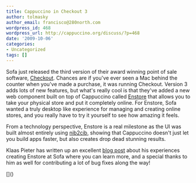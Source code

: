 ```yaml
---
title: Cappuccino in Checkout 3
author: tolmasky
author_email: francisco@280north.com
wordpress_id: 468
wordpress_url: http://cappuccino.org/discuss/?p=468
date: '2009-10-06'
categories:
- Uncategorized
tags: []
---
```



Sofa just released the third version of their award winning point of sale software, [Checkout](http://www.checkoutapp.com/). Chances are if you've ever seen a Mac behind the counter when you've made a purchase, it was running Checkout. Version 3 adds lots of new features, but what's really cool is that they've added a new web component built on top of Cappuccino called [Enstore](http://www.enstore.com/) that allows you to take your physical store and put it completely online. For Enstore, Sofa wanted a truly desktop like experience for managing and creating online stores, and you really have to try it yourself to see how amazing it feels.

From a technology perspective, Enstore is a real milestone as the UI was built almost entirely using [nib2cib](http://wiki.github.com/280north/cappuccino/nib2cib), showing that Cappuccino doesn't just let you build apps faster, but also creates drop dead stunning results.

Klaas Pieter has written up an excellent [blog post](http://www.madebysofa.com/#blog/managing_enstore) about his experiences creating Enstore at Sofa where you can learn more, and a special thanks to him as well for contributing a lot of bug fixes along the way!

[[](http://www.youtube.com/v/w-H2dLdZGeM&hl=en&fs=1&rel=0&hd=1)]()



